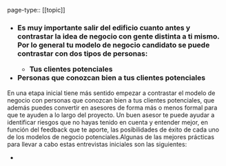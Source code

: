page-type:: [[topic]]
- ### Es muy importante salir del edificio cuanto antes y contrastar la idea de negocio con gente distinta a ti mismo. Por lo general tu modelo de negocio candidato se puede contrastar con dos tipos de personas:<ul><li>Tus clientes potenciales</li></ul><li>Personas que conozcan bien a tus clientes potenciales</li></ul>En una etapa inicial tiene más sentido empezar a contrastar el modelo de negocio con personas que conozcan bien a tus clientes potenciales, que además puedes convertir en asesores de forma más o menos formal para que te ayuden a lo largo del proyecto. Un buen asesor te puede ayudar a identificar riesgos que no hayas tenido en cuenta y entender mejor, en función del feedback que te aporte, las posibilidades de éxito de cada uno de los modelos de negocio potenciales.Algunas de las mejores prácticas para llevar a cabo estas entrevistas iniciales son las siguientes:
  - 


